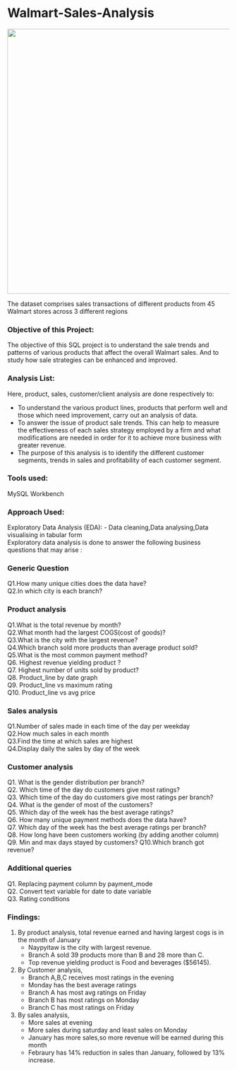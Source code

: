 # Walmart-Sales-Analysis    
<img src="https://assets1.drugstorenews.com/s3fs-public/styles/hero/public/2022-01/walmart-interactive-01.png" width="1000" height="600" />

The dataset comprises sales transactions of different products from 45 Walmart stores across 3 different regions

### Objective of this Project:
The objective of this SQL project is to understand the sale trends and patterns of various products that affect the overall Walmart sales. And to study how sale strategies can be enhanced and improved. 

### Analysis List:
Here, product, sales, customer/client analysis are done respectively to:

- To understand the various product lines, products that perform well and those which need improvement, carry out an analysis of data.
- To answer the issue of product sale trends. This can help to measure the effectiveness of each sales strategy employed by a firm and what modifications are needed in order for it to achieve more business with greater revenue.
- The purpose of this analysis is to identify the different customer segments, trends in sales and profitability of each customer segment.

### Tools used:
MySQL Workbench 

### Approach Used:

Exploratory Data Analysis (EDA): - Data cleaning,Data analysing,Data visualising in tabular form    
Exploratory data analysis is done to answer the following business questions that may arise :

### Generic Question
Q1.How many unique cities does the data have?   
Q2.In which city is each branch?

### Product analysis
Q1.What is the total revenue by month?  
Q2.What month had the largest COGS(cost of goods)?   
Q3.What is the city with the largest revenue?    
Q4.Which branch sold more products than average product sold?   
Q5.What is the most common payment method?   
Q6. Highest revenue yielding product ?    
Q7. Highest number of units sold by product?   
Q8. Product_line by date graph   
Q9. Product_line vs maximum rating     
Q10. Product_line vs avg price

### Sales analysis
Q1.Number of sales made in each time of the day per weekday   
Q2.How much sales in each month    
Q3.Find the time at which sales are highest   
Q4.Display daily the sales by day of the week

### Customer analysis
Q1. What is the gender distribution per branch?   
Q2. Which time of the day do customers give most ratings?   
Q3. Which time of the day do customers give most ratings per branch?    
Q4. What is the gender of most of the customers?   
Q5. Which day of the week has the best average ratings?   
Q6. How many unique payment methods does the data have?    
Q7. Which day of the week has the best average ratings per branch?     
Q8. How long have been customers working (by adding another column)    
Q9. Min and max days stayed by customers?
Q10.Which branch got revenue?

### Additional queries
Q1. Replacing payment column by payment_mode   
Q2. Convert text variable for date to date variable   
Q3. Rating conditions

### Findings:
1) By product analysis, total revenue earned and having largest cogs is in the month of January
   - Naypyitaw is the city with largest revenue.
   - Branch A sold 39 products more than B and 28 more than C.
   - Top revenue yielding product is Food and beverages ($56145).
2) By Customer analysis,
   - Branch A,B,C receives most ratings in the evening
   - Monday has the best average ratings
   - Branch A has most avg  ratings on Friday
   - Branch B has most ratings on Monday
   - Branch C has most ratings on Friday
3) By sales analysis,
   - More sales at evening
   - More sales during saturday and least sales on Monday
   - January has more sales,so more revenue will be earned during this month
   - Febraury has 14% reduction in sales than January, followed by 13% increase.
